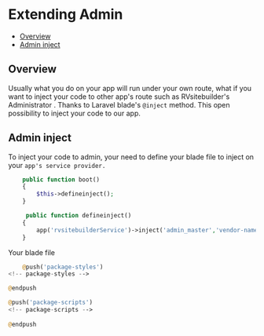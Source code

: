# Extending Admin
- [Overview](#overview)
- [Admin inject](#admin-inject)


## Overview

Usually what you do on your app will run under your own route, what if you want to inject your code to other app's route such as RVsitebuilder's Administrator . Thanks to Laravel blade's `@inject` method. This open possibility to inject your code to our app.

## Admin inject 

To inject your code to admin, your need to define your blade file to inject on your `app's service provider.`
```php
    public function boot()
    {
        $this->defineinject();
    }

     public function defineinject()
    {
        app('rvsitebuilderService')->inject('admin_master','vendor-name/package-name::your blade file');
    }
```
Your blade file 
```php
    @push('package-styles')
<!-- package-styles -->

@endpush

@push('package-scripts')
<!-- package-scripts -->
    
@endpush

```




